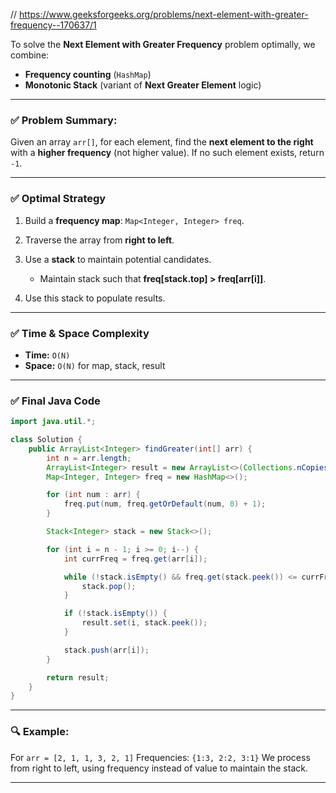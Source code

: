 // https://www.geeksforgeeks.org/problems/next-element-with-greater-frequency--170637/1

To solve the **Next Element with Greater Frequency** problem optimally, we combine:

* **Frequency counting** (`HashMap`)
* **Monotonic Stack** (variant of **Next Greater Element** logic)

---

### ✅ **Problem Summary:**

Given an array `arr[]`, for each element, find the **next element to the right** with a **higher frequency** (not higher value). If no such element exists, return `-1`.

---

### ✅ **Optimal Strategy**

1. Build a **frequency map**: `Map<Integer, Integer> freq`.
2. Traverse the array from **right to left**.
3. Use a **stack** to maintain potential candidates.

   * Maintain stack such that **freq\[stack.top] > freq\[arr\[i]]**.
4. Use this stack to populate results.

---

### ✅ **Time & Space Complexity**

* **Time:** `O(N)`
* **Space:** `O(N)` for map, stack, result

---

### ✅ Final Java Code

```java
import java.util.*;

class Solution {
    public ArrayList<Integer> findGreater(int[] arr) {
        int n = arr.length;
        ArrayList<Integer> result = new ArrayList<>(Collections.nCopies(n, -1));
        Map<Integer, Integer> freq = new HashMap<>();

        for (int num : arr) {
            freq.put(num, freq.getOrDefault(num, 0) + 1);
        }

        Stack<Integer> stack = new Stack<>();

        for (int i = n - 1; i >= 0; i--) {
            int currFreq = freq.get(arr[i]);

            while (!stack.isEmpty() && freq.get(stack.peek()) <= currFreq) {
                stack.pop();
            }

            if (!stack.isEmpty()) {
                result.set(i, stack.peek());
            }

            stack.push(arr[i]);
        }

        return result;
    }
}
```

---

### 🔍 Example:

For `arr = [2, 1, 1, 3, 2, 1]`
Frequencies: `{1:3, 2:2, 3:1}`
We process from right to left, using frequency instead of value to maintain the stack.

---
